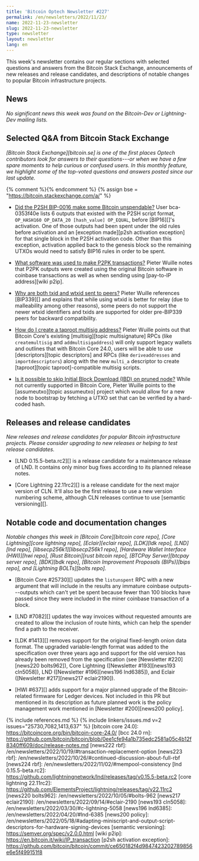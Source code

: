 ```yaml
---
title: 'Bitcoin Optech Newsletter #227'
permalink: /en/newsletters/2022/11/23/
name: 2022-11-23-newsletter
slug: 2022-11-23-newsletter
type: newsletter
layout: newsletter
lang: en
---
```

This week's newsletter contains our regular sections with selected
questions and answers from the Bitcoin Stack Exchange, announcements of
new releases and release candidates, and descriptions of notable changes
to popular Bitcoin infrastructure projects.

## News

*No significant news this week was found on the Bitcoin-Dev or
Lightning-Dev mailing lists.*

## Selected Q&A from Bitcoin Stack Exchange

*[Bitcoin Stack Exchange][bitcoin.se] is one of the first places Optech
contributors look for answers to their questions---or when we have a
few spare moments to help curious or confused users.  In
this monthly feature, we highlight some of the top-voted questions and
answers posted since our last update.*

{% comment %}<!-- https://bitcoin.stackexchange.com/search?tab=votes&q=created%3a1m..%20is%3aanswer -->{% endcomment %}
{% assign bse = "https://bitcoin.stackexchange.com/a/" %}

- [Did the P2SH BIP-0016 make some Bitcoin unspendable?]({{bse}}115803)
  User bca-0353f40e lists 6 outputs that existed with the P2SH script format,
  `OP_HASH160 OP_DATA_20 [hash_value] OP_EQUAL`, before [BIP16][]'s activation.
  One of those outputs had been spent under the old rules before activation and
  an [exception made][p2sh activation exception] for that single block in the
  P2SH activation code. Other than this exception, activation applied back to
  the genesis block so the remaining UTXOs would need to satisfy BIP16 rules in
  order to be spent.

- [What software was used to make P2PK transactions?]({{bse}}115962)
  Pieter Wuille notes that P2PK outputs were created using the original Bitcoin
  software in coinbase transactions as well as when sending using [pay-to-IP
  address][wiki p2ip].

- [Why are both txid and wtxid sent to peers?]({{bse}}115907)
  Pieter Wuille references [BIP339][] and explains that while using wtxid is
  better for relay (due to malleability among other reasons), some peers do not
  support the newer wtxid identifiers and txids are supported for older
  pre-BIP339 peers for backward compatibility.

- [How do I create a taproot multisig address?]({{bse}}115700)
  Pieter Wuille points out that Bitcoin Core's existing [multisig][topic multisignature] RPCs (like
  `createmultisig` and `addmultisigaddress`) will only support legacy wallets
  and outlines that with Bitcoin Core 24.0, users will be able to use
  [descriptors][topic descriptors] and RPCs (like `deriveaddresses` and
  `importdescriptors`) along with the new `multi_a` descriptor to create
  [taproot][topic taproot]-compatible multisig scripts.

- [Is it possible to skip Initial Block Download (IBD) on pruned node?]({{bse}}116030)
  While not currently supported in Bitcoin Core, Pieter Wuille points to the
  [assumeutxo][topic assumeutxo] project which would allow for a new node to
  bootstrap by fetching a UTXO set that can be verified by a hard-coded hash.

## Releases and release candidates

*New releases and release candidates for popular Bitcoin infrastructure
projects.  Please consider upgrading to new releases or helping to test
release candidates.*

- [LND 0.15.5-beta.rc2][] is a release candidate for a maintenance
  release of LND.  It contains only minor bug fixes according to its
  planned release notes.

- [Core Lightning 22.11rc2][] is a release candidate for the next major
  version of CLN.  It'll also be the first release to use a new version
  numbering scheme, although CLN releases continue to use [semantic
  versioning][].

## Notable code and documentation changes

*Notable changes this week in [Bitcoin Core][bitcoin core repo], [Core
Lightning][core lightning repo], [Eclair][eclair repo], [LDK][ldk repo],
[LND][lnd repo], [libsecp256k1][libsecp256k1 repo], [Hardware Wallet
Interface (HWI)][hwi repo], [Rust Bitcoin][rust bitcoin repo], [BTCPay
Server][btcpay server repo], [BDK][bdk repo], [Bitcoin Improvement
Proposals (BIPs)][bips repo], and [Lightning BOLTs][bolts repo].*

- [Bitcoin Core #25730][] updates the `listunspent` RPC with a new
  argument that will include in the results any immature coinbase
  outputs---outputs which can't yet be spent because fewer than 100
  blocks have passed since they were included in the miner coinbase
  transaction of a block.

- [LND #7082][] updates the way invoices without requested amounts are
  created to allow the inclusion of route hints, which can help the spender find
  a path to the receiver.

- [LDK #1413][] removes support for the original fixed-length onion data
  format.  The upgraded variable-length format was added to the
  specification over three years ago and support for the old version has
  already been removed from the specification (see [Newsletter
  #220][news220 bolts962]), Core Lightning ([Newsletter #193][news193
  cln5058]), LND ([Newsletter #196][news196 lnd6385]), and Eclair
  ([Newsletter #217][news217 eclair2190]).

- [HWI #637][] adds support for a major planned upgrade of the
  Bitcoin-related firmware for Ledger devices.  Not included in this PR
  but mentioned in its description as future planned work is the policy
  management work mentioned in [Newsletter #200][news200 policy].

{% include references.md %}
{% include linkers/issues.md v=2 issues="25730,7082,1413,637" %}
[bitcoin core 24.0]: https://bitcoincore.org/bin/bitcoin-core-24.0/
[bcc 24.0 rn]: https://github.com/bitcoin/bitcoin/blob/0ee1cfe94a1b735edc2581a05c4b12f8340ff609/doc/release-notes.md
[news222 rbf]: /en/newsletters/2022/10/19/#transaction-replacement-option
[news223 rbf]: /en/newsletters/2022/10/26/#continued-discussion-about-full-rbf
[news224 rbf]: /en/newsletters/2022/11/02/#mempool-consistency
[lnd 0.15.5-beta.rc2]: https://github.com/lightningnetwork/lnd/releases/tag/v0.15.5-beta.rc2
[core lightning 22.11rc2]: https://github.com/ElementsProject/lightning/releases/tag/v22.11rc2
[news220 bolts962]: /en/newsletters/2022/10/05/#bolts-962
[news217 eclair2190]: /en/newsletters/2022/09/14/#eclair-2190
[news193 cln5058]: /en/newsletters/2022/03/30/#c-lightning-5058
[news196 lnd6385]: /en/newsletters/2022/04/20/#lnd-6385
[news200 policy]: /en/newsletters/2022/05/18/#adapting-miniscript-and-output-script-descriptors-for-hardware-signing-devices
[semantic versioning]: https://semver.org/spec/v2.0.0.html
[wiki p2ip]: https://en.bitcoin.it/wiki/IP_transaction
[p2sh activation exception]: https://github.com/bitcoin/bitcoin/commit/ce650182f4d9847423202789856e6e5f499151f8
